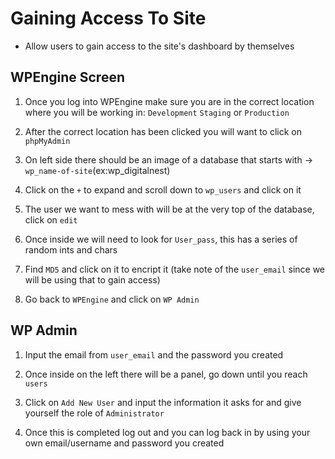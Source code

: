 # Gaining Access To Site

- Allow users to gain access to the site's dashboard by themselves


## WPEngine Screen

1. Once you log into WPEngine make sure you are in the correct location where you will be working in: `Development` `Staging` or `Production`

2. After the correct location has been clicked you will want to click on `phpMyAdmin`

3. On left side there should be an image of a database that starts with -> `wp_name-of-site`(ex:wp_digitalnest)

4. Click on the `+` to expand and scroll down to `wp_users` and click on it

5. The user we want to mess with will be at the very top of the database, click on `edit`

6. Once inside we will need to look for `User_pass`, this has a series of random ints and chars

7. Find `MD5` and click on it to encript it (take note of the `user_email` since we will be using that to gain access)

8. Go back to `WPEngine` and click on `WP Admin`

## WP Admin

1. Input the email from `user_email` and the password you created

2. Once inside on the left there will be a panel, go down until you reach `users`

3. Click on `Add New User` and input the information it asks for and give yourself the role of `Administrator`

4. Once this is completed log out and you can log back in by using your own email/username and password you created
